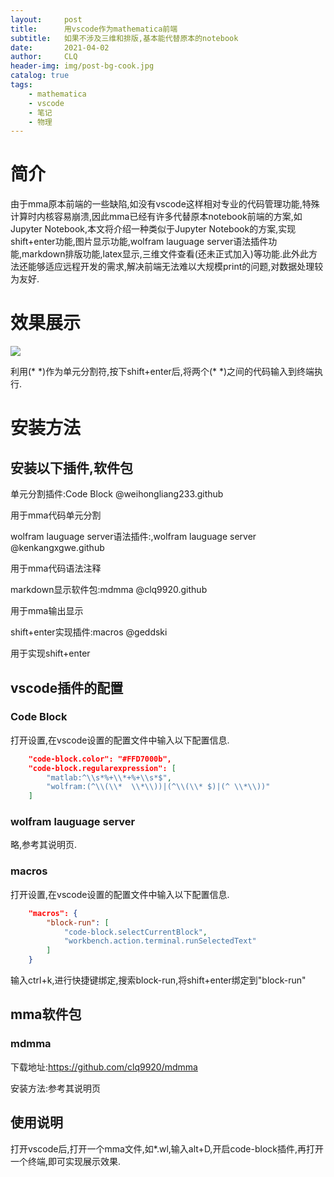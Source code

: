 ```yaml
---
layout:     post
title:      用vscode作为mathematica前端
subtitle:   如果不涉及三维和排版,基本能代替原本的notebook
date:       2021-04-02
author:     CLQ
header-img: img/post-bg-cook.jpg
catalog: true
tags:
    - mathematica
    - vscode
    - 笔记
    - 物理
---
```


# 简介

由于mma原本前端的一些缺陷,如没有vscode这样相对专业的代码管理功能,特殊计算时内核容易崩溃,因此mma已经有许多代替原本notebook前端的方案,如Jupyter Notebook,本文将介绍一种类似于Jupyter Notebook的方案,实现shift+enter功能,图片显示功能,wolfram lauguage server语法插件功能,markdown排版功能,latex显示,三维文件查看(还未正式加入)等功能.此外此方法还能够适应远程开发的需求,解决前端无法难以大规模print的问题,对数据处理较为友好.

# 效果展示

![](https://clq9920.github.io/img/fig/Video_20210402133542.gif)

利用(* \*)作为单元分割符,按下shift+enter后,将两个(* \*)之间的代码输入到终端执行.

# 安装方法

## 安装以下插件,软件包

单元分割插件:Code Block @weihongliang233.github

用于mma代码单元分割

wolfram lauguage server语法插件:,wolfram lauguage server @kenkangxgwe.github

用于mma代码语法注释

markdown显示软件包:mdmma @clq9920.github

用于mma输出显示

shift+enter实现插件:macros @geddski

用于实现shift+enter

## vscode插件的配置

### Code Block

打开设置,在vscode设置的配置文件中输入以下配置信息.

```json
    "code-block.color": "#FFD7000b",
    "code-block.regularexpression": [
        "matlab:^\\s*%+\\*+%+\\s*$",
        "wolfram:(^\\(\\*  \\*\\))|(^\\(\\* $)|(^ \\*\\))"
    ]
```

### wolfram lauguage server

略,参考其说明页.

### macros

打开设置,在vscode设置的配置文件中输入以下配置信息.

```json
    "macros": {
        "block-run": [
            "code-block.selectCurrentBlock",
            "workbench.action.terminal.runSelectedText"
        ]
    }
```

输入ctrl+k,进行快捷键绑定,搜索block-run,将shift+enter绑定到"block-run"

## mma软件包

### mdmma

下载地址:https://github.com/clq9920/mdmma

安装方法:参考其说明页


## 使用说明

打开vscode后,打开一个mma文件,如*.wl,输入alt+D,开启code-block插件,再打开一个终端,即可实现展示效果.

